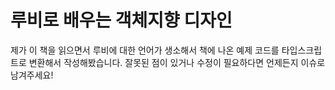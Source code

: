 # 루비로 배우는 객체지향 디자인

제가 이 책을 읽으면서 루비에 대한 언어가 생소해서 책에 나온 예제 코드를 타입스크립트로 변환해서 작성해봤습니다.
잘못된 점이 있거나 수정이 필요하다면 언제든지 이슈로 남겨주세요!
